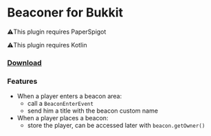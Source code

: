 # Beaconer for Bukkit

⚠️This plugin requires PaperSpigot

⚠️This plugin requires Kotlin

### [Download](https://github.com/saurusmc/beaconer-bukkit/raw/master/build/libs/beaconer-1.0.jar)

### Features

- When a player enters a beacon area:
  - call a `BeaconEnterEvent`
  - send him a title with the beacon custom name
- When a player places a beacon:
  - store the player, can be accessed later with `beacon.getOwner()`
  